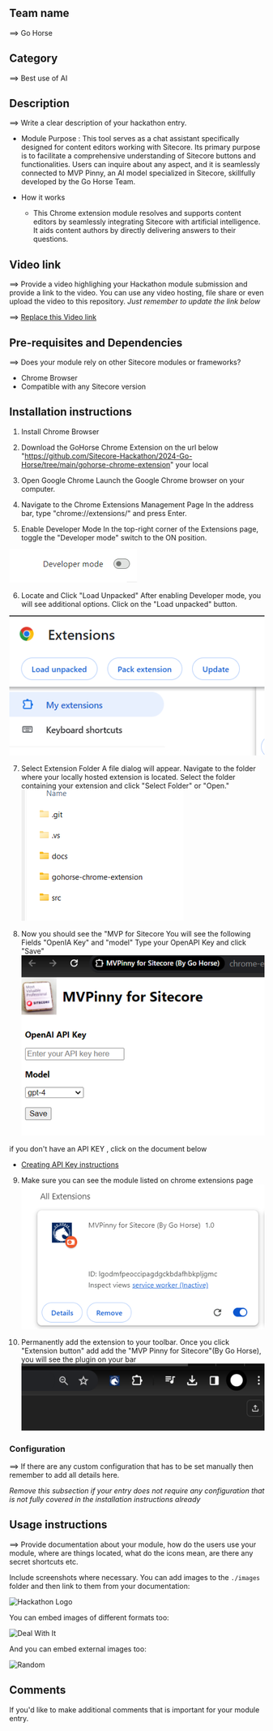 
## Team name
⟹ Go Horse

## Category
⟹ Best use of AI

## Description
⟹ Write a clear description of your hackathon entry.  

  - Module Purpose : 
  This tool serves as a chat assistant specifically designed for content editors working with Sitecore. Its primary purpose is to facilitate a comprehensive understanding of Sitecore buttons and functionalities. Users can inquire about any aspect, and it is seamlessly connected to MVP Pinny, an AI model specialized in Sitecore, skillfully developed by the Go Horse Team.

  - How it works
    - This Chrome extension module resolves and supports content editors by seamlessly integrating Sitecore with artificial intelligence. It aids content authors by directly delivering answers to their questions.

## Video link
⟹ Provide a video highlighing your Hackathon module submission and provide a link to the video. You can use any video hosting, file share or even upload the video to this repository. _Just remember to update the link below_

⟹ [Replace this Video link](#video-link)


## Pre-requisites and Dependencies

⟹ Does your module rely on other Sitecore modules or frameworks?

- Chrome Browser 
- Compatible with any Sitecore version

## Installation instructions

1. Install Chrome Browser

2. Download the GoHorse Chrome Extension on the url below 
 "https://github.com/Sitecore-Hackathon/2024-Go-Horse/tree/main/gohorse-chrome-extension" your local

3.  Open Google Chrome
Launch the Google Chrome browser on your computer.

4.  Navigate to the Chrome Extensions Management Page
In the address bar, type "chrome://extensions/" and press Enter.

5. Enable Developer Mode
In the top-right corner of the Extensions page, toggle the "Developer mode"
switch to the ON position.

![alt text](/images/image-1.png)

6. Locate and Click "Load Unpacked"
After enabling Developer mode, you will see additional options.
Click on the "Load unpacked" button.

![alt text](/images/image-2.png)

7. Select Extension Folder
A file dialog will appear. Navigate to the folder where your locally hosted extension is located.
Select the folder containing your extension and click "Select Folder" or "Open."
![alt text](/images/image-3.png)

8. Now you should see the "MVP for Sitecore
You will see the following Fields "OpenIA Key" and "model" Type your OpenAPI Key and click "Save"
![alt text](/images/image-9.png)

if you don't have an API KEY , click on the document below 
- [Creating API Key instructions](CreatingAPIkey.md)

9. Make sure you can see the module listed on chrome extensions page
![alt text](/images/image-10.png)

10. Permanently add the extension to your toolbar.
Once you click "Extension button" add add the "MVP Pinny for Sitecore"(By Go Horse), 
you will see the plugin on your bar
 ![alt text](/images/image-8.png)

### Configuration
⟹ If there are any custom configuration that has to be set manually then remember to add all details here.

_Remove this subsection if your entry does not require any configuration that is not fully covered in the installation instructions already_

## Usage instructions
⟹ Provide documentation about your module, how do the users use your module, where are things located, what do the icons mean, are there any secret shortcuts etc.

Include screenshots where necessary. You can add images to the `./images` folder and then link to them from your documentation:

![Hackathon Logo](docs/images/hackathon.png?raw=true "Hackathon Logo")

You can embed images of different formats too:

![Deal With It](docs/images/deal-with-it.gif?raw=true "Deal With It")

And you can embed external images too:

![Random](https://thiscatdoesnotexist.com/)

## Comments
If you'd like to make additional comments that is important for your module entry.
